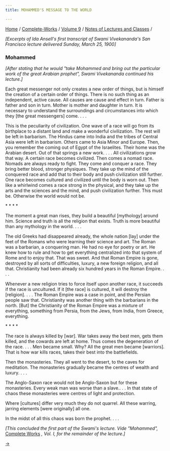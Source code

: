 ```yaml
---
title: MOHAMMED'S MESSAGE TO THE WORLD

---
```



[Home](../../../index.htm) / [Complete-Works](../../complete_works.htm)
/ [Volume 9](../volume_9_contents.htm) / [Notes of Lectures and
Classes](notes_of_lectures_and_classes_contents.htm) /



*\[Excerpts of Ida Ansell's first transcript of Swami Vivekananda's San
Francisco lecture delivered Sunday, March 25, 1900\]*

### Mohammed

*\[After stating that he would "take Mohammed and bring out the
particular work of the great Arabian prophet", Swami Vivekananda
continued his lecture.\]*

Each great messenger not only creates a new order of things, but is
himself the creation of a certain order of things. There is no such
thing as an independent, active cause. All causes are cause and effect
in turn. Father is father and son in turn. Mother is mother and daughter
in turn. It is necessary to understand the surroundings and
circumstances into which they \[the great messengers\] come. . . .

This is the peculiarity of civilization. One wave of a race will go from
its birthplace to a distant land and make a wonderful civilization. The
rest will be left in barbarism. The Hindus came into India and the
tribes of Central Asia were left in barbarism. Others came to Asia Minor
and Europe. Then, you remember the coming out of Egypt of the
Israelites. Their home was the Arabian desert. Out of that springs a new
work. . . . All civilizations grow that way. A certain race becomes
civilized. Then comes a nomad race. Nomads are always ready to fight.
They come and conquer a race. They bring better blood, stronger
physiques. They take up the mind of the conquered race and add that to
their body and push civilization still further. One race becomes
cultured and civilized until the body is worn out. Then like a whirlwind
comes a race strong in the physical, and they take up the arts and the
sciences and the mind, and push civilization further. This must be.
Otherwise the world would not be.

\* \* \* \*

The moment a great man rises, they build a beautiful \[mythology\]
around him. Science and truth is all the religion that exists. Truth is
more beautiful than any mythology in the world. . . .

The old Greeks had disappeared already, the whole nation \[lay\] under
the feet of the Romans who were learning their science and art. The
Roman was a barbarian, a conquering man. He had no eye for poetry or
art. He knew how to rule and how to get everything centralized into that
system of Rome and to enjoy that. That was sweet. And that Roman Empire
is gone, destroyed by all sorts of difficulties, luxury, a new foreign
religion, and all that. Christianity had been already six hundred years
in the Roman Empire. . . .

Whenever a new religion tries to force itself upon another race, it
succeeds if the race is uncultured. If it \[the race\] is cultured, it
will destroy the \[religion\]. . . . The Roman Empire was a case in
point, and the Persian people saw that. Christianity was another thing
with the barbarians in the north. \[But\] the Christianity of the Roman
Empire was a mixture of everything, something from Persia, from the
Jews, from India, from Greece, everything.

\* \* \* \*

The race is always killed by \[war\]. War takes away the best men, gets
them killed, and the cowards are left at home. Thus comes the
degeneration of the race. . . . Men became small. Why? All the great men
became \[warriors\]. That is how war kills races, takes their best into
the battlefields.

Then the monasteries. They all went to the desert, to the caves for
meditation. The monasteries gradually became the centres of wealth and
luxury. . . .

The Anglo-Saxon race would not be Anglo-Saxon but for these monasteries.
Every weak man was worse than a slave.. . . In that state of chaos these
monasteries were centres of light and protection.

Where \[cultures\] differ very much they do not quarrel. All these
warring, jarring elements \[were originally\] all one.

In the midst of all this chaos was born the prophet. . . .

*\[This concluded the first part of the Swami's lecture. Vide
"Mohammed",* [Complete
Works](../../volume_1/lectures_and_discourses/mohammed.htm) *, Vol. I,
for the remainder of the lecture.\]*

[→](class_lessons_in_meditation.htm)



